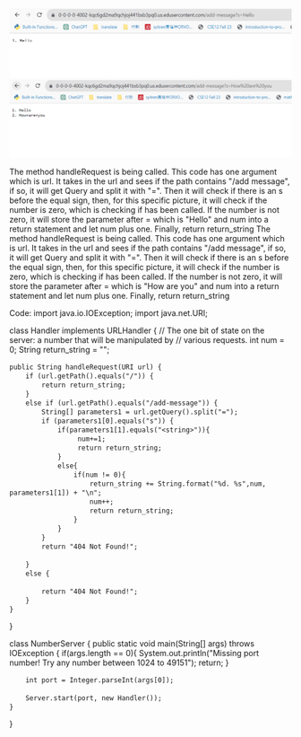 ![Image_1st](lab2_Hello.png)
![Image_2nd](lab2_2nd.png)

The method handleRequest is being called. This code has one argument which is url. It takes in the url and sees if the path contains 
"/add message", if so, it will get Query and split it with "=". Then it will check if there is an s before the equal sign, then, for
this specific picture, it will check if the number is zero, which is checking if <string> has been called. If the number is not zero,
it will store the parameter after = which is "Hello" and num into a return statement  and let num plus one. Finally, return return_string
The method handleRequest is being called. This code has one argument which is url. It takes in the url and sees if the path contains 
"/add message", if so, it will get Query and split it with "=". Then it will check if there is an s before the equal sign, then, for
this specific picture, it will check if the number is zero, which is checking if <string> has been called. If the number is not zero,
it will store the parameter after = which is "How are you" and num into a return statement  and let num plus one. Finally, return return_string


Code:
import java.io.IOException;
import java.net.URI;

class Handler implements URLHandler {
    // The one bit of state on the server: a number that will be manipulated by
    // various requests.
    int num = 0;
    String return_string = "";

    public String handleRequest(URI url) {
        if (url.getPath().equals("/")) {
            return return_string;
        } 
        else if (url.getPath().equals("/add-message")) {
            String[] parameters1 = url.getQuery().split("=");
            if (parameters1[0].equals("s")) {
                if(parameters1[1].equals("<string>")){
                     num+=1;
                     return return_string;
                }
                else{
                    if(num != 0){   
                        return_string += String.format("%d. %s",num, parameters1[1]) + "\n";
                        num++;
                        return return_string;
                    }
                }  
            }
            return "404 Not Found!";
            
        } 
        else {
            
            return "404 Not Found!";
        }
    }
}

class NumberServer {
    public static void main(String[] args) throws IOException {
        if(args.length == 0){
            System.out.println("Missing port number! Try any number between 1024 to 49151");
            return;
        }

        int port = Integer.parseInt(args[0]);

        Server.start(port, new Handler());
    }
}
